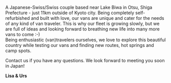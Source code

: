 A Japanese-Swiss/Swiss couple based near Lake Biwa in Otsu, Shiga Prefecture - just 11km outside of Kyoto city.  Being completely self-refurbished and built with love, our vans are unique and cater for the needs of any kind of van traveler.
This is why our fleet is growing slowly, but we are full of ideas and looking forward to breathing new life into many more vans to come :-)  
Being enthusiastic (van)travelers ourselves, we love to explore this beautiful country while testing our vans and finding new routes, hot springs and camp spots.

Contact us if you have any questions. We look forward to meeting you soon in Japan!

**Lisa & Urs**